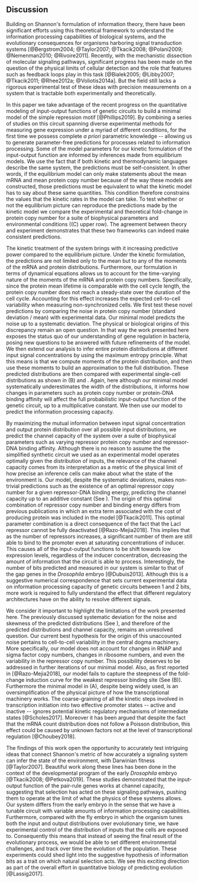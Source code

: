 ## Discussion 

Building on Shannon's formulation of information theory, there have been
significant efforts using this theoretical framework to understand the
information processing capabilities of biological systems, and the evolutionary
consequences for organisms harboring signal transduction systems
[@Bergstrom2004; @Taylor2007; @Tkacik2008; @Polani2009; @Nemenman2010;
@Rivoire2011]. Recently, with the mechanistic dissection of molecular signaling
pathways, significant progress has been made on the question of the physical
limits of cellular detection and the role that features such as feedback loops
play in this task [@Bialek2005; @Libby2007; @Tkacik2011; @Rhee2012a;
@Voliotis2014a]. But the field still lacks a rigorous experimental test of these
ideas with precision measurements on a system that is tractable both
experimentally and theoretically.

In this paper we take advantage of the recent progress on the quantitative
modeling of input-output functions of genetic circuits to build a minimal model
of the simple repression motif [@Phillips2019]. By combining a series of studies
on this circuit spanning diverse experimental methods for measuring gene
expression under a myriad of different conditions, for the first time we possess
complete *a priori* parametric knowledge -- allowing us to generate
parameter-free predictions for processes related to information processing. Some
of the model parameters for our kinetic formulation of the input-output function
are informed by inferences made from equilibrium models. We use the fact that if
both kinetic and thermodynamic languages describe the same system, the
predictions must be self-consistent. In other words, if the equilibrium model
can only make statements about the mean mRNA and mean protein copy number
because of the way these models are constructed, those predictions must be
equivalent to what the kinetic model has to say about these same quantities.
This condition therefore constrains the values that the kinetic rates in the
model can take. To test whether or not the equilibrium picture can reproduce the
predictions made by the kinetic model we compare the experimental and
theoretical fold-change in protein copy number for a suite of biophysical
parameters and environmental conditions ((C) upper row). The agreement between
theory and experiment demonstrates that these two frameworks can indeed make
consistent predictions.

The kinetic treatment of the system brings with it increasing predictive power
compared to the equilibrium picture. Under the kinetic formulation, the
predictions are not limited only to the mean but to any of the moments of the
mRNA and protein distributions. Furthermore, our formulation in terms of
dynamical equations allows us to account for the time-varying nature of the
moments of the mRNA and protein copy numbers. Specifically, since the protein
mean lifetime is comparable with the cell cycle length, the protein copy number
does not reach a steady-state over the duration of the cell cycle. Accounting
for this effect increases the expected cell-to-cell variability when measuring
non-synchronized cells. We first test these novel predictions by comparing the
noise in protein copy number (standard deviation / mean) with experimental data.
Our minimal model predicts the noise up to a systematic deviation. The physical
or biological origins of this discrepancy remain an open question. In that way
the work presented here exposes the status quo of our understanding of gene
regulation in bacteria, posing new questions to be answered with future
refinements of the model. We then extend our analysis to infer entire protein
distributions at different input signal concentrations by using the maximum
entropy principle. What this means is that we compute moments of the protein
distribution, and then use these moments to build an approximation to the full
distribution. These predicted distributions are then compared with experimental
single-cell distributions as shown in (B) and . Again, here although our minimal
model systematically underestimates the width of the distributions, it informs
how changes in parameters such as protein copy number or protein-DNA binding
affinity will affect the full probabilistic input-output function of the genetic
circuit, up to a multiplicative constant. We then use our model to predict the
information processing capacity.

By maximizing the mutual information between input signal concentration and
output protein distribution over all possible input distributions, we predict
the channel capacity of the system over a suite of biophysical parameters such
as varying repressor protein copy number and repressor-DNA binding affinity.
Although there is no reason to assume the the simplified synthetic circuit we
used as an experimental model operates optimally given the distribution of
inputs, the relevance of the channel capacity comes from its interpretation as a
metric of the physical limit of how precise an inference cells can make about
what the state of the environment is. Our model, despite the systematic
deviations, makes non-trivial predictions such as the existence of an optimal
repressor copy number for a given repressor-DNA binding energy, predicting the
channel capacity up to an additive constant (See ). The origin of this optimal
combination of repressor copy number and binding energy differs from previous
publications in which an extra term associated with the cost of producing
protein was included in the model [@Tkacik2011]. This optimal parameter
combination is a direct consequence of the fact that the LacI repressor cannot
be fully deactivated [@Razo-Mejia2018]. This implies that as the number of
repressors increases, a significant number of them are still able to bind to the
promoter even at saturating concentrations of inducer. This causes all of the
input-output functions to be shift towards low expression levels, regardless of
the inducer concentration, decreasing the amount of information that the circuit
is able to process. Interestingly, the number of bits predicted and measured in
our system is similar to that of the gap genes in the *Drosophila* embryo
[@Dubuis2013]. Although this is a suggestive numerical correspondence that sets
current experimental data on information processing capacity of genetic circuits
between 1 and 2 bits, more work is required to fully understand the effect that
different regulatory architectures have on the ability to resolve different
signals.

We consider it important to highlight the limitations of the work presented
here. The previously discussed systematic deviation for the noise and skewness
of the predicted distributions (See ), and therefore of the predicted
distributions and channel capacity, remains an unresolved question. Our current
best hypothesis for the origin of this unaccounted noise pertains to
cell-to-cell variability in the central dogma machinery. More specifically, our
model does not account for changes in RNAP and sigma factor copy numbers,
changes in ribosome numbers, and even the variability in the repressor copy
number. This possibility deserves to be addressed in further iterations of our
minimal model. Also, as first reported in [@Razo-Mejia2018], our model fails to
capture the steepness of the fold-change induction curve for the weakest
repressor binding site (See (B)). Furthermore the minimal model in (A), despite
being widely used, is an oversimplification of the physical picture of how the
transcriptional machinery works. The coarse-graining of all the kinetic steps
involved in transcription initiation into two effective promoter states --
active and inactive -- ignores potential kinetic regulatory mechanisms of
intermediate states [@Scholes2017]. Moreover it has been argued that despite the
fact that the mRNA count distribution does not follow a Poisson distribution,
this effect could be caused by unknown factors not at the level of
transcriptional regulation [@Choubey2018].

The findings of this work open the opportunity to accurately test intriguing
ideas that connect Shannon's metric of how accurately a signaling system can
infer the state of the environment, with Darwinian fitness [@Taylor2007].
Beautiful work along these lines has been done in the context of the
developmental program of the early *Drosophila* embryo [@Tkacik2008;
@Petkova2019]. These studies demonstrated that the input-output function of the
pair-rule genes works at channel capacity, suggesting that selection has acted
on these signaling pathways, pushing them to operate at the limit of what the
physics of these systems allows. Our system differs from the early embryo in the
sense that we have a tunable circuit with variable amounts of information
processing capabilities. Furthermore, compared with the fly embryo in which the
organism tunes both the input and output distributions over evolutionary time,
we have experimental control of the distribution of inputs that the cells are
exposed to. Consequently this means that instead of seeing the final result of
the evolutionary process, we would be able to set different environmental
challenges, and track over time the evolution of the population. These
experiments could shed light into the suggestive hypothesis of information bits
as a trait on which natural selection acts. We see this exciting direction as
part of the overall effort in quantitative biology of predicting evolution
[@Lassig2017].
